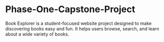 # Phase-One-Capstone-Project
Book Explorer is a student-focused website project designed to make discovering books easy and fun. It helps users browse, search, and learn about a wide variety of books.
